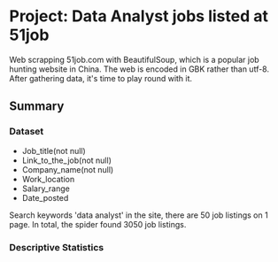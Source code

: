 # Project: Data Analyst jobs listed at 51job

Web scrapping 51job.com with BeautifulSoup, which is a popular job hunting website in China. The web is encoded in GBK rather than utf-8. After gathering data, it's time to play round with it. 




## Summary
### Dataset
- Job_title(not null)
- Link_to_the_job(not null)
- Company_name(not null)
- Work_location
- Salary_range
- Date_posted

Search keywords 'data analyst' in the site, there are 50 job listings on 1 page. In total, the spider found 3050 job listings.


### Descriptive Statistics

